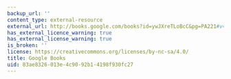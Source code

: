 ```yaml
---
backup_url: ''
content_type: external-resource
external_url: http://books.google.com/books?id=ywJXreTLoBcC&pg=PA221#v=onepage
has_external_licence_warning: true
has_external_license_warning: true
is_broken: ''
license: https://creativecommons.org/licenses/by-nc-sa/4.0/
title: Google Books
uid: 83ae8326-013e-4c90-92b1-4198f930fc27
---
```

